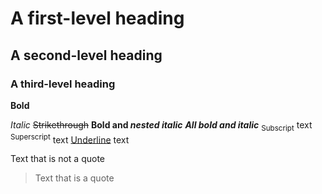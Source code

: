 # A first-level heading
## A second-level heading
### A third-level heading
**Bold**

_Italic_
~~Strikethrough~~
**Bold and _nested italic_**
***All bold and italic***
<sub>Subscript</sub> text
<sup>Superscript</sup> text
<ins>Underline</ins> text

Text that is not a quote
> Text that is a quote
